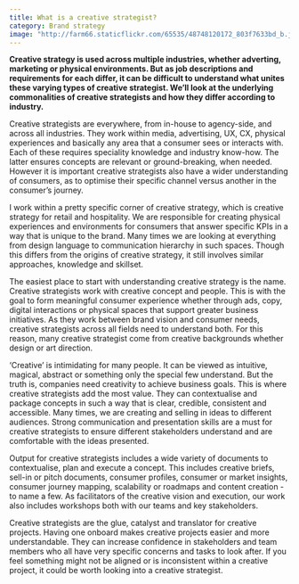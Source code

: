 ```yaml
---
title: What is a creative strategist?
category: Brand strategy
image: "http://farm66.staticflickr.com/65535/48748120172_803f7633bd_b.jpg"
---
```


**Creative strategy is used across multiple industries, whether adverting, marketing or physical environments. But as job descriptions and requirements for each differ, it can be difficult to understand what unites these varying types of creative strategist. We’ll look at the underlying commonalities of creative strategists and how they differ according to industry.** 

Creative strategists are everywhere, from in-house to agency-side, and across all industries. They work within media, advertising, UX, CX, physical experiences and basically any area that a consumer sees or interacts with. Each of these requires speciality knowledge and industry know-how. The latter ensures concepts are relevant or ground-breaking, when needed. However it is important creative strategists also have a wider understanding of consumers, as to optimise their specific channel versus another in the consumer’s journey.

I work within a pretty specific corner of creative strategy, which is creative strategy for retail and hospitality. We are responsible for creating physical experiences and environments for consumers that answer specific KPIs in a way that is unique to the brand. Many times we are looking at everything from design language to communication hierarchy in such spaces. Though this differs from the origins of creative strategy, it still involves similar approaches, knowledge and skillset.

The easiest place to start with understanding creative strategy is the name. Creative strategists work with creative concept and people. This is with the goal to form meaningful consumer experience whether through ads, copy, digital interactions or physical spaces that support greater business initiatives. As they work between brand vision and consumer needs, creative strategists across all fields need to understand both. For this reason, many creative strategist come from creative backgrounds whether design or art direction. 

‘Creative’ is intimidating for many people. It can be viewed as intuitive, magical, abstract or something only the special few understand. But the truth is, companies need creativity to achieve business goals. This is where creative strategists add the most value. They can contextualise and package concepts in such a way that is clear, credible, consistent and accessible. Many times, we are creating and selling in ideas to different audiences. Strong communication and presentation skills are a must for creative strategists to ensure different stakeholders understand and are comfortable with the ideas presented. 

Output for creative strategists includes a wide variety of documents to contextualise, plan and execute a concept. This includes creative briefs, sell-in or pitch documents, consumer profiles, consumer or market insights, consumer journey mapping, scalability or roadmaps and content creation - to name a few. As facilitators of the creative vision and execution, our work also includes workshops both with our teams and key stakeholders.

Creative strategists are the glue, catalyst and translator for creative projects. Having one onboard makes creative projects easier and more understandable. They can increase confidence in stakeholders and team members who all have very specific concerns and tasks to look after. If you feel something might not be aligned or is inconsistent within a creative project, it could be worth looking into a creative strategist.  
